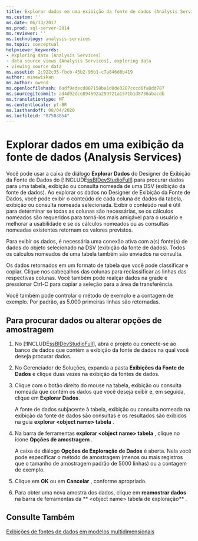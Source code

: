 ```yaml
---
title: Explorar dados em uma exibição da fonte de dados (Analysis Services) | Microsoft Docs
ms.custom: ''
ms.date: 06/13/2017
ms.prod: sql-server-2014
ms.reviewer: ''
ms.technology: analysis-services
ms.topic: conceptual
helpviewer_keywords:
- exploring data [Analysis Services]
- data source views [Analysis Services], exploring data
- viewing source data
ms.assetid: 2c922c35-fbcb-45b2-96b1-c7a846d8b419
author: minewiskan
ms.author: owend
ms.openlocfilehash: 6adf9edecd807158ba1d0de3287cccd6fa8dd787
ms.sourcegitcommit: ad4d92dce894592a259721a1571b1d8736abacdb
ms.translationtype: MT
ms.contentlocale: pt-BR
ms.lasthandoff: 08/04/2020
ms.locfileid: "87583854"
---
```

# <a name="explore-data-in-a-data-source-view-analysis-services"></a>Explorar dados em uma exibição da fonte de dados (Analysis Services)
  Você pode usar a caixa de diálogo **Explorar Dados** do Designer de Exibição da Fonte de Dados do [!INCLUDE[ssBIDevStudioFull](../../includes/ssbidevstudiofull-md.md)] para procurar dados para uma tabela, exibição ou consulta nomeada de uma DSV (exibição da fonte de dados). Ao explorar os dados no Designer de Exibição da Fonte de Dados, você pode exibir o conteúdo de cada coluna de dados da tabela, exibição ou consulta nomeada selecionada. Exibir o conteúdo real é útil para determinar se todas as colunas são necessárias, se os cálculos nomeados são requeridos para torná-los mais amigável para o usuário e melhorar a usabilidade e se os cálculos nomeados ou as consultas nomeadas existentes retornam os valores previstos.  
  
 Para exibir os dados, é necessária uma conexão ativa com a(s) fonte(s) de dados do objeto selecionado na DSV (exibição da fonte de dados). Todos os cálculos nomeados de uma tabela também são enviados na consulta.  
  
 Os dados retornados em um formato de tabela que você pode classificar e copiar. Clique nos cabeçalhos das colunas para reclassificar as linhas das respectivas colunas. Você também pode realçar dados na grade e pressionar Ctrl-C para copiar a seleção para a área de transferência.  
  
 Você também pode controlar o método de exemplo e a contagem de exemplo. Por padrão, as 5.000 primeiras linhas são retornadas.  
  
## <a name="to-browse-data-or-change-sampling-options"></a>Para procurar dados ou alterar opções de amostragem  
  
1.  No [!INCLUDE[ssBIDevStudioFull](../../includes/ssbidevstudiofull-md.md)], abra o projeto ou conecte-se ao banco de dados que contém a exibição da fonte de dados na qual você deseja procurar dados.  
  
2.  No Gerenciador de Soluções, expanda a pasta **Exibições da Fonte de Dados** e clique duas vezes na exibição da fontes de dados.  
  
3.  Clique com o botão direito do mouse na tabela, exibição ou consulta nomeada que contém os dados que você deseja exibir e, em seguida, clique em **Explorar Dados**.  
  
     A fonte de dados subjacente à tabela, exibição ou consulta nomeada na exibição da fonte de dados são consultas e os resultados são exibidos na guia **explorar \<object name> tabela** .  
  
4.  Na barra de ferramentas **explorar \<object name> tabela** , clique no ícone **Opções de amostragem** .  
  
     A caixa de diálogo **Opções de Exploração de Dados** é aberta. Nela você pode especificar o método de amostragem (menos ou mais registros que o tamanho de amostragem padrão de 5000 linhas) ou a contagem de exemplo.  
  
5.  Clique em **OK** ou em **Cancelar** , conforme apropriado.  
  
6.  Para obter uma nova amostra dos dados, clique em **reamostrar dados** na barra de ferramentas da ** \<object name> tabela de exploração** .  
  
## <a name="see-also"></a>Consulte Também  
 [Exibições de fontes de dados em modelos multidimensionais](data-source-views-in-multidimensional-models.md)  
  
  
